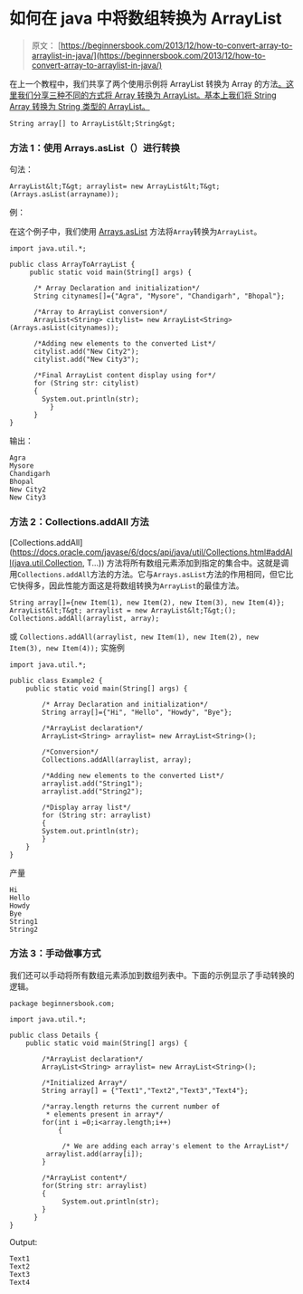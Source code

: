 # 如何在 java 中将数组转换为 ArrayList

> 原文： [https://beginnersbook.com/2013/12/how-to-convert-array-to-arraylist-in-java/](https://beginnersbook.com/2013/12/how-to-convert-array-to-arraylist-in-java/)

在上一个教程中，我们共享了两个使用示例将 ArrayList 转换为 Array 的方法[。这里我们分享三种不同的方式将 Array 转换为 ArrayList。基本上我们将 String Array 转换为 String 类型的 ArrayList。](https://beginnersbook.com/2013/12/how-to-convert-arraylist-to-string-array-in-java/)

`String array[] to ArrayList&lt;String&gt;`

### 方法 1：使用 Arrays.asList（）进行转换

句法：

`ArrayList&lt;T&gt; arraylist= new ArrayList&lt;T&gt;(Arrays.asList(arrayname));`

例：

在这个例子中，我们使用 [Arrays.asList](https://docs.oracle.com/javase/7/docs/api/java/util/Arrays.html#asList(T...)) 方法将`Array`转换为`ArrayList`。

```
import java.util.*;

public class ArrayToArrayList {
     public static void main(String[] args) {

	  /* Array Declaration and initialization*/
	  String citynames[]={"Agra", "Mysore", "Chandigarh", "Bhopal"};

	  /*Array to ArrayList conversion*/
	  ArrayList<String> citylist= new ArrayList<String>(Arrays.asList(citynames));

	  /*Adding new elements to the converted List*/
	  citylist.add("New City2");
	  citylist.add("New City3");

	  /*Final ArrayList content display using for*/
	  for (String str: citylist)
	  {
		System.out.println(str);
       	  }
      }
}
```

输出：

```
Agra
Mysore
Chandigarh
Bhopal
New City2
New City3
```

### 方法 2：Collections.addAll 方法

[Collections.addAll](https://docs.oracle.com/javase/6/docs/api/java/util/Collections.html#addAll(java.util.Collection, T...)) 方法将所有数组元素添加到指定的集合中。这就是调用`Collections.addAll`方法的方法。它与`Arrays.asList`方法的作用相同，但它比它快得多，因此性能方面这是将数组转换为`ArrayList`的最佳方法。

`String array[]={new Item(1), new Item(2), new Item(3), new Item(4)};
ArrayList&lt;T&gt; arraylist = new ArrayList&lt;T&gt;();
Collections.addAll(arraylist, array);`

或
`
Collections.addAll(arraylist, new Item(1), new Item(2), new Item(3), new Item(4));
`
实施例

```
import java.util.*;

public class Example2 {
	public static void main(String[] args) {

	    /* Array Declaration and initialization*/
	    String array[]={"Hi", "Hello", "Howdy", "Bye"};

	    /*ArrayList declaration*/
	    ArrayList<String> arraylist= new ArrayList<String>();

	    /*Conversion*/
	    Collections.addAll(arraylist, array);

	    /*Adding new elements to the converted List*/
	    arraylist.add("String1");
	    arraylist.add("String2");

	    /*Display array list*/
	    for (String str: arraylist)
	    {
	 	System.out.println(str);
	    }
	}
}
```

产量

```
Hi
Hello
Howdy
Bye
String1
String2
```

### 方法 3：手动做事方式

我们还可以手动将所有数组元素添加到数组列表中。下面的示例显示了手动转换的逻辑。

```
package beginnersbook.com;

import java.util.*;

public class Details {
	public static void main(String[] args) {

	    /*ArrayList declaration*/
	    ArrayList<String> arraylist= new ArrayList<String>();

	    /*Initialized Array*/
	    String array[] = {"Text1","Text2","Text3","Text4"};   

	    /*array.length returns the current number of 
	     * elements present in array*/
	    for(int i =0;i<array.length;i++)
            {

	         /* We are adding each array's element to the ArrayList*/
		 arraylist.add(array[i]);
	    }

	    /*ArrayList content*/
	    for(String str: arraylist)
	    {
	         System.out.println(str);
	    }
      }
}
```

Output:

```
Text1
Text2
Text3
Text4
```